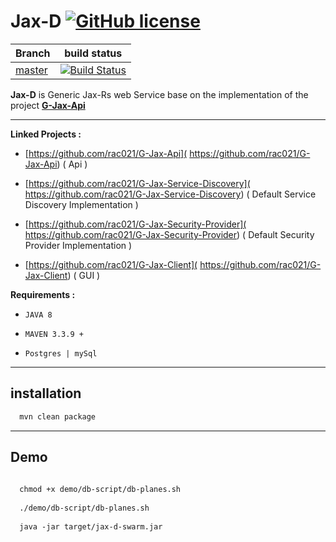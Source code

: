 # Jax-D  [![GitHub license](https://img.shields.io/github/license/mashape/apistatus.svg)](https://opensource.org/licenses/MIT) 

| Branch    | build status  |
|-----------|---------------|
| [master](https://github.com/rac021/Jax-D/tree/master)  |[![Build Status](https://travis-ci.org/ontop/ontop.svg?branch=master)](https://travis-ci.org/rac021/Jax-D)|



 **Jax-D** is Generic Jax-Rs web Service base on the implementation of the project  **[G-Jax-Api]( https://github.com/rac021/G-Jax-Api)**

------------------------------------------------------

**Linked Projects :** 

-    [https://github.com/rac021/G-Jax-Api]( https://github.com/rac021/G-Jax-Api) ( Api )

-    [https://github.com/rac021/G-Jax-Service-Discovery]( https://github.com/rac021/G-Jax-Service-Discovery) ( Default Service Discovery Implementation )

-    [https://github.com/rac021/G-Jax-Security-Provider]( https://github.com/rac021/G-Jax-Security-Provider) ( Default Security Provider Implementation )
   
-    [https://github.com/rac021/G-Jax-Client]( https://github.com/rac021/G-Jax-Client) ( GUI )

**Requirements :**

-    `JAVA 8`
    
-    `MAVEN 3.3.9 + `
   
-    `Postgres | mySql `

-----------------------------------------------------

## installation

```xml
  mvn clean package 
```  
------------------------------------------------------

## Demo 

```xml
  
  chmod +x demo/db-script/db-planes.sh
  
  ./demo/db-script/db-planes.sh 
  
  java -jar target/jax-d-swarm.jar
  
```  
